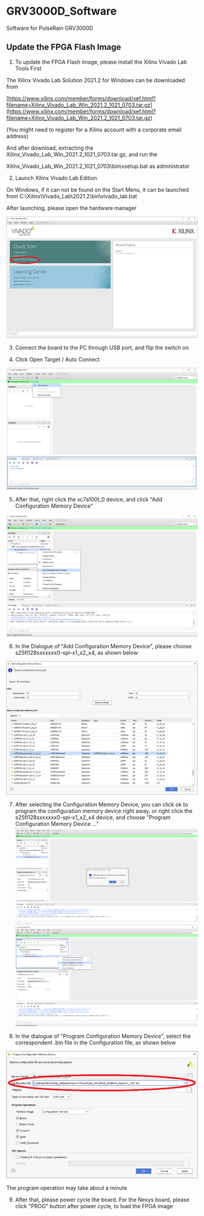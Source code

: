 # GRV3000D_Software
Software for PulseRain GRV3000D

## Update the FPGA Flash Image

1. To update the FPGA Flash image, please install the Xilinx Vivado Lab Tools First

The Xilinx Vivado Lab Solution 2021.2 for Windows can be downloaded from

[https://www.xilinx.com/member/forms/download/xef.html?filename=Xilinx_Vivado_Lab_Win_2021.2_1021_0703.tar.gz](https://www.xilinx.com/member/forms/download/xef.html?filename=Xilinx_Vivado_Lab_Win_2021.2_1021_0703.tar.gz)

(You might need to register for a Xilinx account with a corporate email address)

And after download, extracting the Xilinx_Vivado_Lab_Win_2021.2_1021_0703.tar.gz, and run the 

Xilinx_Vivado_Lab_Win_2021.2_1021_0703\bin\xsetup.bat as administrator


2. Launch Xilinx Vivado Lab Edition

On Windows, if it can not be found on the Start Menu, it can be launched from C:\Xilinx\Vivado_Lab\2021.2\bin\vivado_lab.bat

After launching, please open the hardware manager

![Vivado Lab Edition](https://github.com/PulseRain/GRV3000D_Software/raw/main/media/vivado_lab_edition_cover.png)

3. Connect the board to the PC through USB port, and flip the switch on


4. Click Open Target / Auto Connect

![auto connect](https://github.com/PulseRain/GRV3000D_Software/raw/main/media/auto_detect.png)


5. After that, right click the xc7a100t_0 device, and click "Add Configuration Memory Device"

![add mem device](https://github.com/PulseRain/GRV3000D_Software/raw/main/media/add_mem_device.png)


6. In the Dialogue of "Add Configuration Memory Device", please choose s25fl128sxxxxxx0-spi-x1_x2_x4, as shown below

![config mem list](https://github.com/PulseRain/GRV3000D_Software/raw/main/media/config_mem_device_list.png)


7. After selecting the Configuration Memory Device, you can click ok to program the configuration memory device right away, or right click the s25fl128sxxxxxx0-spi-x1_x2_x4 device, and choose "Program Configuration Memory Device ..."
![ok](https://github.com/PulseRain/GRV3000D_Software/raw/main/media/ok.png)
![program](https://github.com/PulseRain/GRV3000D_Software/raw/main/media/program.png)

8. In the dialogue of "Program Configuration Memory Device", select the correspondent .bin file in the Configuration file, as shown below

![program config mem](https://github.com/PulseRain/GRV3000D_Software/raw/main/media/program_config_mem.png)

The program operation may take about a minute


9. After that, please power cycle the board. For the Nexys board, please click "PROG" button after power cycle, to load the FPGA image
